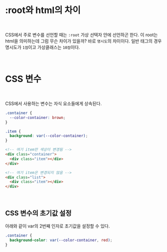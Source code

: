 # :root와 html의 차이

<br>

CSS에서 주로 변수를 선언할 때는 `:root` 가상 선택자 안에 선언하곤 한다. 이 root는 html을 의미하는데 그럼 무슨 차이가 있을까? 바로 `명시도`의 차이이다. 일반 태그의 경우 명시도가 `1점`이고 가상클래스는 `10점`이다.

<br>

# CSS 변수

<br>

CSS에서 사용하는 변수는 자식 요소들에게 상속된다.

```css
.container {
  --color-container: brown;
}

.item {
  background: var(--color-container);
}
```

```html
<!-- 여기 item만 색상이 변경됨 -->
<div class="container">
  <div class="item"></div>
</div>

<!-- 여기 item은 변경되지 않음 -->
<div class="list">
  <div class="item"></div>
</div>
```

<br>

## CSS 변수의 초기값 설정

아래와 같이 var의 2번째 인자로 초기값을 설정할 수 있다.

```css
.container {
  background-color: var(--color-container, red);
}
```
